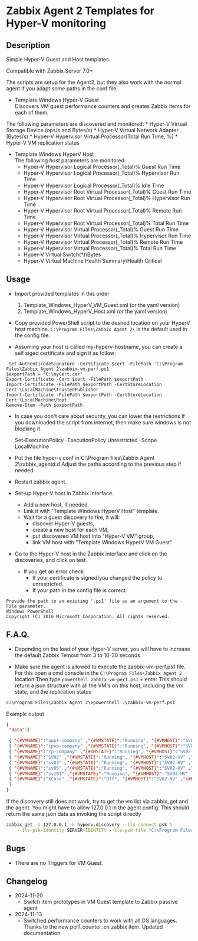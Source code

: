 # Zabbix Agent 2 Templates for Hyper-V monitoring 

## Description
Simple Hyper-V Guest and Host templates.

Compatible with Zabbix Server 7.0+

The scripts are setup for the Agent2, but they also work with the 
normal agent if you adapt some paths in the conf file.

* Template Windows Hyper-V Guest  
Discovers VM guest performance counters and creates Zabbix items for each of them.

The following parameters are discovered and monitored:
	* Hyper-V Virtual Storage Device (ops/s and Bytes/s)
	* Hyper-V Virtual Network Adapter (Bytes/s)
	* Hyper-V Hypervisor Virtual Processor(Total Run Time, %)
    * Hyper-V VM replication status

* Template Windows HyperV Host  
The following _host_ parameters are monitored:
	* Hyper-V Hypervisor Logical Processor(_Total)\% Guest Run Time
	* Hyper-V Hypervisor Logical Processor(_Total)\% Hypervisor Run Time
	* Hyper-V Hypervisor Logical Processor(_Total)\% Idle Time
	* Hyper-V Hypervisor Root Virtual Processor(_Total)\% Guest Run Time
	* Hyper-V Hypervisor Root Virtual Processor(_Total)\% Hypervisor Run Time
	* Hyper-V Hypervisor Root Virtual Processor(_Total)\% Remote Run Time
	* Hyper-V Hypervisor Root Virtual Processor(_Total)\% Total Run Time
	* Hyper-V Hypervisor Virtual Processor(_Total)\% Guest Run Time
	* Hyper-V Hypervisor Virtual Processor(_Total)\% Hypervisor Run Time
	* Hyper-V Hypervisor Virtual Processor(_Total)\% Remote Run Time
	* Hyper-V Hypervisor Virtual Processor(_Total)\% Total Run Time
	* Hyper-V Virtual Switch(*)\Bytes
	* Hyper-V Virtual Machine Health Summary\Health Critical
	
## Usage
* Import provided templates in this order
  1. Template_Windows_HyperV_VM_Guest.xml (or the yaml version)
  2. Template_Windows_HyperV_Host.xml (or the yaml version)

*  Copy provided PowerShell script to the desired location on your HyperV host machine.
   `C:\Program Files\Zabbix Agent 2\` is the default used in the config file.

*  Assuming your host is called my-hyperv-hostname, you can create a self siged certificate and sign it as follow:
```$cert = New-SelfSignedCertificate -DnsName "my-hyperv-hostname" -type codesigning
 Set-AuthenticodeSignature -Certificate $cert -FilePath 'C:\Program Files\Zabbix Agent 2\zabbix-vm-perf.ps1
$exportPath = "C:\myCert.cer"
Export-Certificate -Cert $cert -FilePath $exportPath
Import-Certificate -FilePath $exportPath -CertStoreLocation Cert:\LocalMachine\TrustedPublisher
Import-Certificate -FilePath $exportPath -CertStoreLocation Cert:\LocalMachine\Root
Remove-Item -Path $exportPath
```

*  In case you don't care about security, you can lower the restrictions
   If you downloaded the script from internet, then make sure windows is not blocking it.
   
   Set-ExecutionPolicy -ExecutionPolicy Unrestricted -Scope LocalMachine
   
   
* Put the file hyper-v.conf in C:\Program files\Zabbix Agent 2\zabbix_agentd.d
  Adjust the paths according to the previous step if needed

* Restart zabbix agent.

* Set-up Hyper-V host in Zabbix interface. 
	* Add a new host, if needed.
	* Link it with "Template Windows HyperV Host" template. 
	* Wait for a guest discovery to fire, it will:
		* discover Hyper-V guests, 
		* create a new host for each VM,
		* put discovered VM host into "Hyper-V VM" group,
		* link VM host with "Template Windows HyperV VM Guest"
* Go to the Hyper-V host in the Zabbix interface and click on the discoveries, and click on test.
	* If you get an error check
		* If your certificate is signed/you changed the policy to unrestricted.
		* If your path in the config file is correct.
```The argument 'C:\Program Files\Zabbix Agent 2\zabbix-vm-perf.ps1' to the -File parameter does not exist. 
Provide the path to an existing '.ps1' file as an argument to the -File parameter.
Windows PowerShell 
Copyright (C) 2016 Microsoft Corporation. All rights reserved.
```


## F.A.Q.

- Depending on the load of your Hyper-V server, you will have to increase the default
  Zabbix Temout from 3 to 10-30 seconds
  
- Make sure the agent is allowed to execute the zabbix-vm-perf.ps1 file.
  For this open a cmd console in the `C:\Program Files\Zabbix Agent 2` location
  Then type `powershell zabbix-vm-perf.ps1` + enter
  This should return a json structure with all the VM's on this host,
  including the vm state, and the replication status

```cmd
c:\Program Files\Zabbix Agent 2\>powershell .\zabbix-vm-perf.ps1
```
Example output
```json
{
 "data":[

 { "{#VMNAME}":"apps-company" ,"{#VMSTATE}":"Running", "{#VMHOST}":"SV02-HV" ,"{#REPLICATION}":"Suspended" },
 { "{#VMNAME}":"ipva-company" ,"{#VMSTATE}":"Running", "{#VMHOST}":"SV02-HV" ,"{#REPLICATION}":"Suspended" },
 { "{#VMNAME}":"rp-company" ,"{#VMSTATE}":"Running", "{#VMHOST}":"SV02-HV" ,"{#REPLICATION}":"Error" },
 { "{#VMNAME}":"SV02" ,"{#VMSTATE}":"Running", "{#VMHOST}":"SV02-HV" ,"{#REPLICATION}":"Error" },
 { "{#VMNAME}":"sv03" ,"{#VMSTATE}":"Running", "{#VMHOST}":"SV02-HV" ,"{#REPLICATION}":"Disabled" },
 { "{#VMNAME}":"sv05" ,"{#VMSTATE}":"Running", "{#VMHOST}":"SV02-HV" ,"{#REPLICATION}":"Error" },
 { "{#VMNAME}":"sv101" ,"{#VMSTATE}":"Running", "{#VMHOST}":"SV02-HV" ,"{#REPLICATION}":"Error" },
 { "{#VMNAME}":"XCase" ,"{#VMSTATE}":"Off", "{#VMHOST}":"SV02-HV" ,"{#REPLICATION}":"WaitingForStartResynchronize" }
 ]
}
```

If the discovery still does not work, try to get the vm list via zabbix_get and the agent.
You might have to allow 127.0.0.1 in the agent config.
This should return the same json data as invoking the script directly

```cmd
zabbix_get -s 127.0.0.1 -k hyperv.discovery --tls-connect psk \
    --tls-psk-identity SERVER-IDENTITY --tls-psk-file "C:\Program Files\Zabbix Agent 2\psk.key"
```


## Bugs
* There are no Triggers for VM Guest.

## Changelog
- 2024-11-20
  - Switch item prototypes in VM Guest template to Zabbix passive agent
- 2024-11-13
  - Switched performance counters to work with all OS languages.
    Thanks to the new perf_counter_en zabbix item.
	Updated documentation
